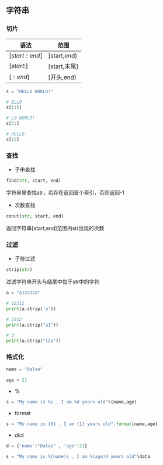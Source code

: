 <!--
 * @Description: 
 * @Version: 1.0
 * @Author: DaLao
 * @Email: dalao_li@163.com
 * @Date: 2021-12-01 20:37:22
 * @LastEditors: dalao
 * @LastEditTime: 2022-04-18 10:07:16
-->


## 字符串


### 切片


| 语法          | 范围         |
| ------------- | ------------ |
| $[start:end]$ | [start,end)  |
| $[start:]$    | [start,末尾] |
| $[:end]$      | [开头,end)   |


```py
s = "HELLO WORLD!"

# ELLO
s[1:6]

# LO WORLD!
s[3:]

# HELLO
s[:5]
```



### 查找


- 子串查找

```py
find(str, start, end)
```

字符串里查找str，若存在返回首个索引，否则返回-1



- 次数查找

```py
conut(str, start, end)
```

返回字符串[start,end]范围内str出现的次数



### 过滤


- 子符过滤

```py
strip(str)
```

过滤字符串开头与结尾中位于str中的字符

```py
a = "a12312a"

# 12312
print(a.strip('a'))

# 2312
print(a.strip("a1"))

# 3
print(a.strip("12a"))
```


### 格式化

```py
name = "Dalao"

age = 21
```

- %

```py
s = "My name is %s , I am %d years old"%(name,age)
```

- format

```py
s = "My name is {0} , I am {1} years old".format(name,age)
```

- dict

```py
d = {'name':"Dalao" , 'age':21}

s = "My name is %(name)s , I am %(age)d years old"%data
```